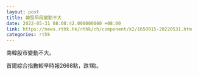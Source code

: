 ```yaml
---
layout: post
title: 韓股早段變動不大
date: 2022-05-31 08:08:42.000000000 +08:00
link: https://news.rthk.hk/rthk/ch/component/k2/1650915-20220531.htm
categories: rthk
---
```


南韓股市變動不大。

首爾綜合指數較早時報2668點，跌1點。

